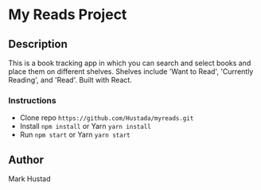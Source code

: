 # My Reads Project

## Description

This is a book tracking app in which you can search and select books and place them on different shelves. Shelves include 'Want to Read', 'Currently Reading', and 'Read'. Built with React.

### Instructions

- Clone repo ```https://github.com/Hustada/myreads.git```
- Install ```npm install``` or Yarn ```yarn install```
- Run ```npm start``` or Yarn  ```yarn start```

## Author
Mark Hustad
